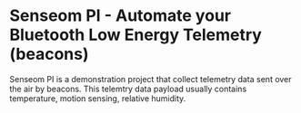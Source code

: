 # Senseom PI - Automate your Bluetooth Low Energy Telemetry (beacons)

Senseom PI is a demonstration project that collect telemetry data sent over the air by beacons. This telemtry data payload usually contains temperature, motion sensing, relative humidity.

